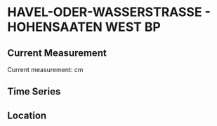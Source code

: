 # HAVEL-ODER-WASSERSTRASSE - HOHENSAATEN WEST BP

## Current Measurement

Current measurement: <Value topic="rivers/pegel-online/HOW/HOHENSAATEN_WEST_BP/measurementValue"/> cm

## Time Series

<TimeSeries topic="rivers/pegel-online/HOW/HOHENSAATEN_WEST_BP/measurementValue" period="week" />

## Location

<WorldMap>
  <Marker lat="52.87425906846818" lon="14.149328186089976" labelTopic="rivers/pegel-online/HOW/HOHENSAATEN_WEST_BP" />
</WorldMap>
